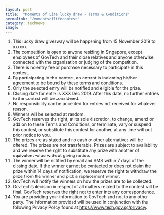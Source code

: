 ```yaml
---
layout: post
title:  "Moments of Life lucky draw - Terms & Conditions"
permalink: "/momentsoflifecontest"
category: technews
image: 
---
```


1. This lucky draw giveaway will be happening from 15 November 2019 to xxxxxx
2. The competition is open to anyone residing in Singapore, except employees of GovTech and their close relatives and anyone otherwise connected with the organisation or judging of the competition.
3. There is no entry fee or purchase necessary to participate in this contest.
4. By participating in this contest, an entrant is indicating his/her agreement to be bound by these terms and conditions.
5. Only the selected entry will be notified and eligible for the prize.
6. Closing date for entry is XXX Dec 2019. After this date, no further entries to the contest will be considered.
7. No responsibility can be accepted for entries not received for whatever reason.
8. Winners will be selected at random.
9.  GovTech reserves the right, at its sole discretion, to change, amend or add on to these Terms and Conditions, or terminate, vary or suspend this contest, or substitute this contest for another, at any time without prior notice to you.
10. The prizes are as stated and no cash or other alternatives will be offered. The prizes are not transferable. Prizes are subject to availability and we reserve the right to substitute any prize with another of equivalent value without giving notice.
11. The winner will be notified by email and SMS within 7 days of the closing date. If the winner cannot be contacted or does not claim the prize within 14 days of notification, we reserve the right to withdraw the prize from the winner and pick a replacement winner.
12. GovTech will notify the winners on how the prizes are to be collected.
13. GovTech’s decision in respect of all matters related to the contest will be final. GovTech reserves the right not to enter into any correspondence.
14.  You are providing your information to GovTech and not to any other party. The information provided will be used in conjunction with the following Privacy Policy found at https://www.tech.gov.sg/privacy/.
